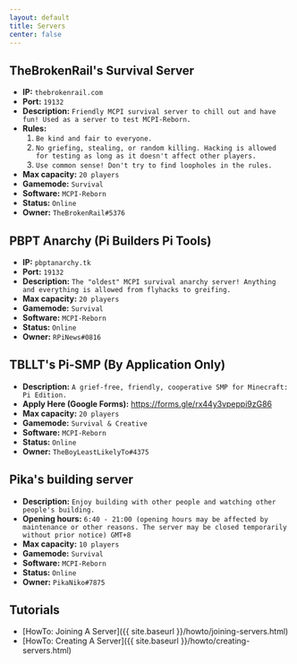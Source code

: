 ```yaml
---
layout: default
title: Servers
center: false
---
```


## TheBrokenRail's Survival Server
- **IP:** ``thebrokenrail.com``
- **Port:** ``19132``
- **Description:** ``Friendly MCPI survival server to chill out and have fun! Used as a server to test MCPI-Reborn.``
- **Rules:**
  1. ``Be kind and fair to everyone.``
  2. ``No griefing, stealing, or random killing. Hacking is allowed for testing as long as it doesn't affect other players.``
  3. ``Use common sense! Don't try to find loopholes in the rules.``
- **Max capacity:** ``20 players``
- **Gamemode:** ``Survival``
- **Software:** ``MCPI-Reborn``
- **Status:** ``Online``
- **Owner:** ``TheBrokenRail#5376``

## PBPT Anarchy (Pi Builders Pi Tools)
- **IP:** ``pbptanarchy.tk``
- **Port:** ``19132``
- **Description:** ``The "oldest" MCPI survival anarchy server! Anything and everything is allowed from flyhacks to greifing.``
- **Max capacity:** ``20 players``
- **Gamemode:** ``Survival``
- **Software:** ``MCPI-Reborn``
- **Status:** ``Online``
- **Owner:** ``RPiNews#0816``

## TBLLT's Pi-SMP (By Application Only)
- **Description:** ``A grief-free, friendly, cooperative SMP for Minecraft: Pi Edition.``
- **Apply Here (Google Forms):** https://forms.gle/rx44y3vpeppi9zG86
- **Max capacity:** ``20 players``
- **Gamemode:** ``Survival & Creative``
- **Software:** ``MCPI-Reborn``
- **Status:** ``Online``
- **Owner:** ``TheBoyLeastLikelyTo#4375``

## Pika's building server
- **Description:** ``Enjoy building with other people and watching other people's building.``
- **Opening hours:** ``6:40 - 21:00 (opening hours may be affected by maintenance or other reasons. The server may be closed temporarily without prior notice) GMT+8``
- **Max capacity:** ``10 players``
- **Gamemode:** ``Survival``
- **Software:** ``MCPI-Reborn``
- **Status:** ``Online``
- **Owner:** ``PikaNiko#7875``

## Tutorials
- [HowTo: Joining A Server]({{ site.baseurl }}/howto/joining-servers.html)
- [HowTo: Creating A Server]({{ site.baseurl }}/howto/creating-servers.html)
